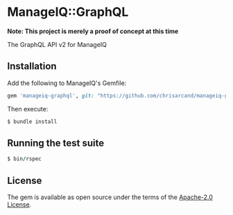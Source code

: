 # ManageIQ::GraphQL

**Note: This project is merely a proof of concept at this time**

The GraphQL API v2 for ManageIQ

## Installation

Add the following to ManageIQ's Gemfile:

```ruby
gem 'manageiq-graphql', git: "https://github.com/chrisarcand/manageiq-graphql"
```

Then execute:

```bash
$ bundle install
```

## Running the test suite

```ruby
$ bin/rspec
```

## License

The gem is available as open source under the terms of the [Apache-2.0 License](https://opensource.org/licenses/Apache-2.0).
